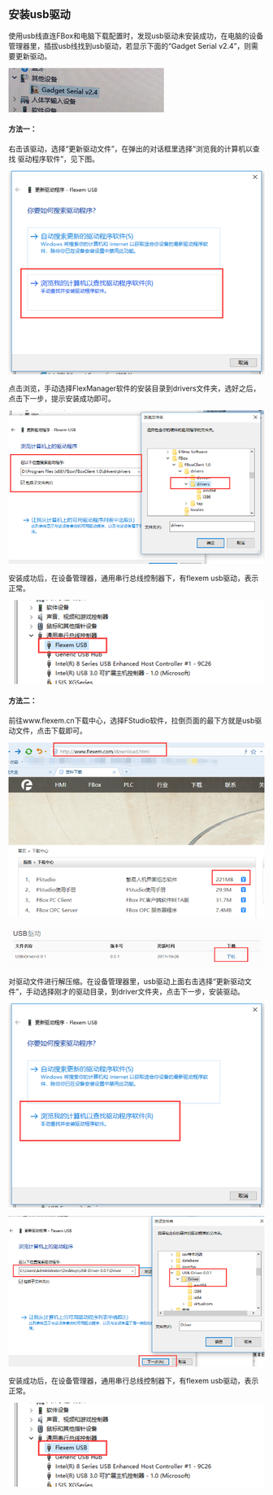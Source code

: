 ## 安装usb驱动  

使用usb线直连FBox和电脑下载配置时，发现usb驱动未安装成功，在电脑的设备管理器里，插拔usb线找到usb驱动，若显示下面的“Gadget Serial v2.4”，则需要更新驱动。  

![盒子在线](Images/GadgetSerial.png)  

#### **方法一：**  

右击该驱动，选择“更新驱动文件”，在弹出的对话框里选择“浏览我的计算机以查找	驱动程序软件”，见下图。  

![盒子在线](Images/Findthedriver.png)  

点击浏览，手动选择FlexManager软件的安装目录到drivers文件夹，选好之后，点击下一步，提示安装成功即可。  

![盒子在线](Images/driversInstall.png)  

安装成功后，在设备管理器，通用串行总线控制器下，有flexem usb驱动，表示正常。  

![盒子在线](Images/flexemusb.png)  

#### **方法二：**  

前往www.flexem.cn下载中心，选择FStudio软件，拉倒页面的最下方就是usb驱动文件，点击下载即可。  

![盒子在线](Images/Driverfile.png)  

![盒子在线](Images/Driverfiles.png)  

对驱动文件进行解压缩。在设备管理器里，usb驱动上面右击选择“更新驱动文件”，手动选择刚才的驱动目录，到driver文件夹，点击下一步，安装驱动。  

![盒子在线](Images/UpdateDriver.png)  

![盒子在线](Images/UpdateDrivers.png)  

安装成功后，在设备管理器，通用串行总线控制器下，有flexem usb驱动，表示正常。  

![盒子在线](Images/SuccessfulInstallation.png)  